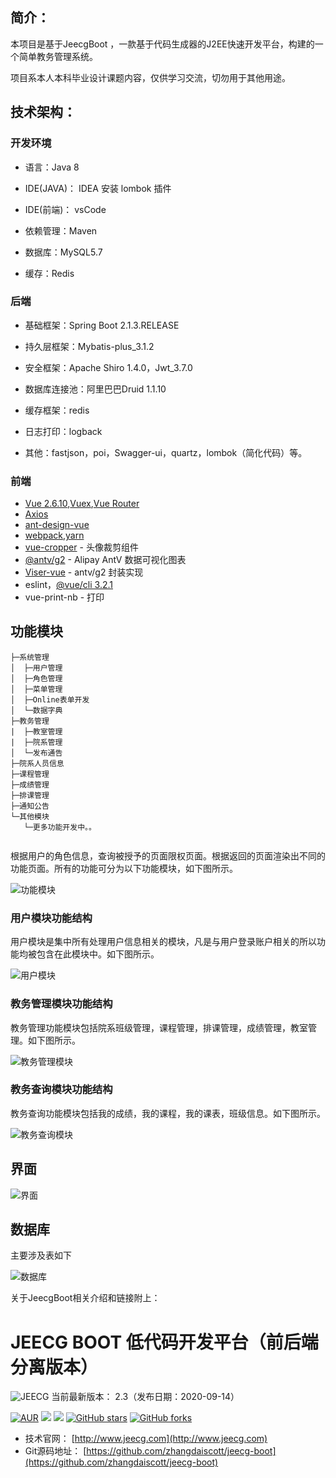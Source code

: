 简介：
-----------------------------------

本项目是基于JeecgBoot ，一款基于代码生成器的J2EE快速开发平台，构建的一个简单教务管理系统。

项目系本人本科毕业设计课题内容，仅供学习交流，切勿用于其他用途。



技术架构：
-----------------------------------
### 开发环境

- 语言：Java 8

- IDE(JAVA)： IDEA 安装 lombok 插件 

- IDE(前端)： vsCode

- 依赖管理：Maven

- 数据库：MySQL5.7

- 缓存：Redis


### 后端
- 基础框架：Spring Boot 2.1.3.RELEASE

- 持久层框架：Mybatis-plus_3.1.2

- 安全框架：Apache Shiro 1.4.0，Jwt_3.7.0

- 数据库连接池：阿里巴巴Druid 1.1.10

- 缓存框架：redis

- 日志打印：logback

- 其他：fastjson，poi，Swagger-ui，quartz，lombok（简化代码）等。


### 前端

- [Vue 2.6.10](https://cn.vuejs.org/),[Vuex](https://vuex.vuejs.org/zh/),[Vue Router](https://router.vuejs.org/zh/)
- [Axios](https://github.com/axios/axios)
- [ant-design-vue](https://vuecomponent.github.io/ant-design-vue/docs/vue/introduce-cn/)
- [webpack](https://www.webpackjs.com/),[yarn](https://yarnpkg.com/zh-Hans/)
- [vue-cropper](https://github.com/xyxiao001/vue-cropper) - 头像裁剪组件
- [@antv/g2](https://antv.alipay.com/zh-cn/index.html) - Alipay AntV 数据可视化图表
- [Viser-vue](https://viserjs.github.io/docs.html#/viser/guide/installation)  - antv/g2 封装实现
- eslint，[@vue/cli 3.2.1](https://cli.vuejs.org/zh/guide)
- vue-print-nb - 打印



## 功能模块

```
├─系统管理
│  ├─用户管理
│  ├─角色管理
│  ├─菜单管理
│  ├─Online表单开发
│  └─数据字典
├─教务管理
|  ├─教室管理
|  ├─院系管理
│  └─发布通告
├─院系人员信息
├─课程管理
├─成绩管理
├─排课管理
├─通知公告
└─其他模块
   └─更多功能开发中。。
   
```

根据用户的角色信息，查询被授予的页面限权页面。根据返回的页面渲染出不同的功能页面。所有的功能可分为以下功能模块，如下图所示。

![功能模块](./lib/clip_image003.png)

### 用户模块功能结构

用户模块是集中所有处理用户信息相关的模块，凡是与用户登录账户相关的所以功能均被包含在此模块中。如下图所示。

![用户模块](./lib/clip_image005.png)

### 教务管理模块功能结构

教务管理功能模块包括院系班级管理，课程管理，排课管理，成绩管理，教室管理。如下图所示。

![教务管理模块](./lib/clip_image007.png)

### 教务查询模块功能结构

教务查询功能模块包括我的成绩，我的课程，我的课表，班级信息。如下图所示。

![教务查询模块](./lib/clip_image009.png)

## 界面

![界面](./lib/clip_image011.jpg)

## 数据库

主要涉及表如下

![数据库](./lib/clip_image016.jpg)



关于JeecgBoot相关介绍和链接附上：

JEECG BOOT 低代码开发平台（前后端分离版本）
===============

![JEECG](https://static.oschina.net/uploads/img/201905/24164523_XDhg.png "JeecgBoot快速开发平台")
当前最新版本： 2.3（发布日期：2020-09-14）

[![AUR](https://img.shields.io/badge/license-Apache%20License%202.0-blue.svg)](https://github.com/zhangdaiscott/jeecg-boot/blob/master/LICENSE)
[![](https://img.shields.io/badge/Author-北京国炬软件-orange.svg)](http://www.jeecg.com)
[![](https://img.shields.io/badge/version-2.3-brightgreen.svg)](https://github.com/zhangdaiscott/jeecg-boot)
[![GitHub stars](https://img.shields.io/github/stars/zhangdaiscott/jeecg-boot.svg?style=social&label=Stars)](https://github.com/zhangdaiscott/jeecg-boot)
[![GitHub forks](https://img.shields.io/github/forks/zhangdaiscott/jeecg-boot.svg?style=social&label=Fork)](https://github.com/zhangdaiscott/jeecg-boot)

- 技术官网：  [http://www.jeecg.com](http://www.jeecg.com)
- Git源码地址：  [https://github.com/zhangdaiscott/jeecg-boot](https://github.com/zhangdaiscott/jeecg-boot)

